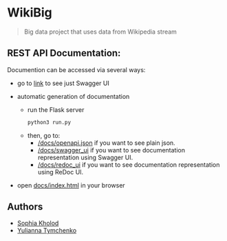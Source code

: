 # WikiBig

> Big data project that uses data from Wikipedia stream

## REST API Documentation:
Documention can be accessed via several ways:
* go to [link](https://app.swaggerhub.com/apis-docs/lazyTurtle21/Wiki_big_data/2) to see just Swagger UI
* automatic generation of documentation
  - run the Flask server
    ```sh
    python3 run.py
    ```
  - then, go to:
    - [/docs/openapi.json](http://127.0.0.1:4321/docs/openapi.json) if you want to see plain json.
    - [/docs/swagger_ui](http://127.0.0.1:4321/docs/swagger_ui) if you want to see documentation representation using Swagger UI.
    - [/docs/redoc_ui](http://127.0.0.1:4321/docs/redoc_ui) if you want to see documentation representation using ReDoc UI.

* open [docs/index.html](https://github.com/neverlandjt/www/blob/master/docs/index.html) in your browser 


## Authors
- [Sophia Kholod](https://github.com/lazyTurtle21)
- [Yulianna Tymchenko](https://github.com/neverlandjt)
